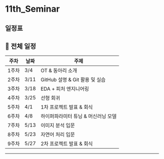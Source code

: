 # 11th_Seminar

## 일정표

## 📅 전체 일정

| 주차  | 날짜   | 주제 |
|------|-------|--------------------------------|
| 1주차 | 3/4   | OT & 동아리 소개 |
| 2주차 | 3/11  | GitHub 설명 & Git 활용 및 실습 |
| 3주차 | 3/18  | EDA + 피처 엔지니어링 |
| 4주차 | 3/25  | 선형 회귀 |
| 5주차 | 4/1   | 1차 프로젝트 발표 & 회식 |
| 6주차 | 4/8   | 하이퍼파라미터 튜닝 & 머신러닝 모델 |
| 7주차 | 5/13  | 이미지 분석 입문 |
| 8주차 | 5/23  | 자연어 처리 입문 |
| 9주차 | 5/27   | 2차 프로젝트 발표 & 회식 |

---


